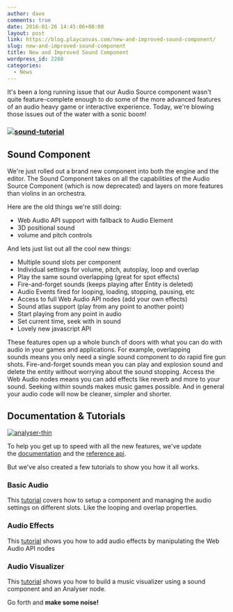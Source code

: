 ```yaml
---
author: dave
comments: true
date: 2016-01-26 14:45:06+00:00
layout: post
link: https://blog.playcanvas.com/new-and-improved-sound-component/
slug: new-and-improved-sound-component
title: New and Improved Sound Component
wordpress_id: 2288
categories:
  - News
---
```


It's been a long running issue that our Audio Source component wasn't quite feature-complete enough to do some of the more advanced features of an audio heavy game or interactive experience. Today, we're blowing those issues out of the water with a sonic boom!

### [![sound-tutorial](https://blog.playcanvas.com/wp-content/uploads/2016/01/sound-tutorial.png)](http://blog.playcanvas.com/wp-content/uploads/2016/01/sound-tutorial.png)

## Sound Component

We're just rolled out a brand new component into both the engine and the editor. The Sound Component takes on all the capabilities of the Audio Source Component (which is now deprecated) and layers on more features than violins in an orchestra.

Here are the old things we're still doing:

- Web Audio API support with fallback to Audio Element
- 3D positional sound
- volume and pitch controls

And lets just list out all the cool new things:

- Multiple sound slots per component
- Individual settings for volume, pitch, autoplay, loop and overlap
- Play the same sound overlapping (great for spot effects)
- Fire-and-forget sounds (keeps playing after Entity is deleted)
- Audio Events fired for looping, loading, stopping, pausing, etc
- Access to full Web Audio API nodes (add your own effects)
- Sound atlas support (play from any point to another point)
- Start playing from any point in audio
- Set current time, seek with in sound
- Lovely new javascript API

These features open up a whole bunch of doors with what you can do with audio in your games and applications. For example, overlapping sounds means you only need a single sound component to do rapid fire gun shots. Fire-and-forget sounds mean you can play and explosion sound and delete the entity without worrying about the sound stopping. Access the Web Audio nodes means you can add effects like reverb and more to your sound. Seeking within sounds makes music games possible. And in general your audio code will now be cleaner, simpler and shorter.

## Documentation & Tutorials

[![analyser-thin](https://blog.playcanvas.com/wp-content/uploads/2016/01/analyser-thin1.jpg)](http://blog.playcanvas.com/wp-content/uploads/2016/01/analyser-thin1.jpg)

To help you get up to speed with all the new features, we've update the [documentation](http://developer.playcanvas.com/en/user-manual/packs/components/sound/) and the [reference api](http://developer.playcanvas.com/en/api/pc.SoundComponent.html).

But we've also created a few tutorials to show you how it all works.

### Basic Audio

This [tutorial](http://developer.playcanvas.com/en/tutorials/beginner/basic-audio/) covers how to setup a component and managing the audio settings on different slots. Like the looping and overlap properties.

### Audio Effects

This [tutorial](http://developer.playcanvas.com/en/tutorials/advanced/audio-effects/) shows you how to add audio effects by manipulating the Web Audio API nodes

### Audio Visualizer

This [tutorial](http://developer.playcanvas.com/en/tutorials/intermediate/music-visualizer/) shows you how to build a music visualizer using a sound component and an Analyser node.

Go forth and **make some noise!**

